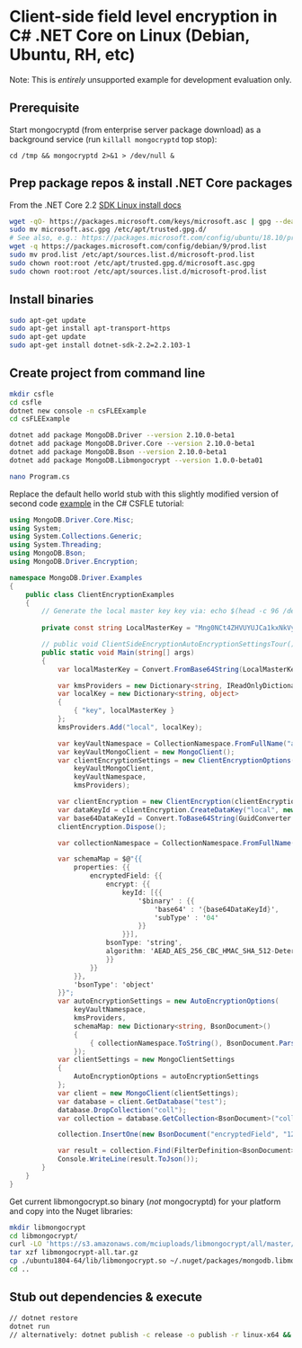 # Client-side field level encryption in C# .NET Core on Linux (Debian, Ubuntu, RH, etc)

Note: This is _entirely_ unsupported example for development evaluation only.

## Prerequisite

Start mongocryptd (from enterprise server package download) as a background service (run `killall mongocryptd` top stop):

`cd /tmp && mongocryptd 2>&1 > /dev/null &`

## Prep package repos & install .NET Core packages

From the .NET Core 2.2 [SDK Linux install docs](https://dotnet.microsoft.com/download/linux-package-manager/sdk-2.2.103)

```bash
wget -qO- https://packages.microsoft.com/keys/microsoft.asc | gpg --dearmor > microsoft.asc.gpg
sudo mv microsoft.asc.gpg /etc/apt/trusted.gpg.d/
# See also, e.g.: https://packages.microsoft.com/config/ubuntu/18.10/prod.list
wget -q https://packages.microsoft.com/config/debian/9/prod.list
sudo mv prod.list /etc/apt/sources.list.d/microsoft-prod.list
sudo chown root:root /etc/apt/trusted.gpg.d/microsoft.asc.gpg
sudo chown root:root /etc/apt/sources.list.d/microsoft-prod.list
```

## Install binaries

```bash
sudo apt-get update
sudo apt-get install apt-transport-https
sudo apt-get update
sudo apt-get install dotnet-sdk-2.2=2.2.103-1
```

## Create project from command line

```bash
mkdir csfle
cd csfle
dotnet new console -n csFLEExample
cd csFLEExample

dotnet add package MongoDB.Driver --version 2.10.0-beta1
dotnet add package MongoDB.Driver.Core --version 2.10.0-beta1
dotnet add package MongoDB.Bson --version 2.10.0-beta1
dotnet add package MongoDB.Libmongocrypt --version 1.0.0-beta01

nano Program.cs
```

Replace the default hello world stub with this slightly modified version of second
code [example](http://mongodb.github.io/mongo-csharp-driver/2.10/reference/driver/crud/client_side_encryption/) in the C# CSFLE tutorial:

```csharp 
using MongoDB.Driver.Core.Misc;
using System;
using System.Collections.Generic;
using System.Threading;
using MongoDB.Bson;
using MongoDB.Driver.Encryption;

namespace MongoDB.Driver.Examples
{
    public class ClientEncryptionExamples
    {
        // Generate the local master key key via: echo $(head -c 96 /dev/urandom | base64 | tr -d '\n')
        
        private const string LocalMasterKey = "Mng0NCt4ZHVUYUJCa1kxNkVyNUR1QURhZ2h2UzR2d2RrZzh0cFBwM3R6NmdWMDFBMUN3YkQ5aXRRMkhGRGdQV09wOGVNYUMxT2k3NjZKelhaQmRCZGJkTXVyZG9uSjFk";

        // public void ClientSideEncryptionAutoEncryptionSettingsTour()
        public static void Main(string[] args)
        {
            var localMasterKey = Convert.FromBase64String(LocalMasterKey);

            var kmsProviders = new Dictionary<string, IReadOnlyDictionary<string, object>>();
            var localKey = new Dictionary<string, object>
            {
                { "key", localMasterKey }
            };
            kmsProviders.Add("local", localKey);

            var keyVaultNamespace = CollectionNamespace.FromFullName("admin.datakeys");
            var keyVaultMongoClient = new MongoClient();
            var clientEncryptionSettings = new ClientEncryptionOptions(
                keyVaultMongoClient,
                keyVaultNamespace,
                kmsProviders);

            var clientEncryption = new ClientEncryption(clientEncryptionSettings);
            var dataKeyId = clientEncryption.CreateDataKey("local", new DataKeyOptions(), CancellationToken.None);
            var base64DataKeyId = Convert.ToBase64String(GuidConverter.ToBytes(dataKeyId, GuidRepresentation.Standard));
            clientEncryption.Dispose();

            var collectionNamespace = CollectionNamespace.FromFullName("test.coll");

            var schemaMap = $@"{{
                properties: {{
                    encryptedField: {{
                        encrypt: {{
                            keyId: [{{
                                '$binary' : {{
                                    'base64' : '{base64DataKeyId}',
                                    'subType' : '04'
                                }}
                            }}],
                        bsonType: 'string',
                        algorithm: 'AEAD_AES_256_CBC_HMAC_SHA_512-Deterministic'
                        }}
                    }}
                }},
                'bsonType': 'object'
            }}";
            var autoEncryptionSettings = new AutoEncryptionOptions(
                keyVaultNamespace,
                kmsProviders,
                schemaMap: new Dictionary<string, BsonDocument>()
                {
                    { collectionNamespace.ToString(), BsonDocument.Parse(schemaMap) }
                });
            var clientSettings = new MongoClientSettings
            {
                AutoEncryptionOptions = autoEncryptionSettings
            };
            var client = new MongoClient(clientSettings);
            var database = client.GetDatabase("test");
            database.DropCollection("coll");
            var collection = database.GetCollection<BsonDocument>("coll");

            collection.InsertOne(new BsonDocument("encryptedField", "123456789"));

            var result = collection.Find(FilterDefinition<BsonDocument>.Empty).First();
            Console.WriteLine(result.ToJson());
        }
    }
}
```
 
Get current libmongocrypt.so binary (_not_ mongocryptd) for your platform and copy into the Nuget libraries:

```bash
mkdir libmongocrypt
cd libmongocrypt/
curl -LO 'https://s3.amazonaws.com/mciuploads/libmongocrypt/all/master/latest/libmongocrypt-all.tar.gz'
tar xzf libmongocrypt-all.tar.gz 
cp ./ubuntu1804-64/lib/libmongocrypt.so ~/.nuget/packages/mongodb.libmongocrypt/1.0.0-beta01/lib/netstandard1.5/
cd ..
```


## Stub out dependencies & execute


```bash
// dotnet restore
dotnet run
// alternatively: dotnet publish -c release -o publish -r linux-x64 && ./bin/release/netcoreapp2.2/linux-x64/csFLEExample
```
 
